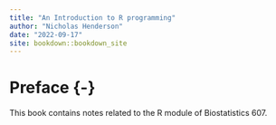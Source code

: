 ```yaml
--- 
title: "An Introduction to R programming"
author: "Nicholas Henderson"
date: "2022-09-17"
site: bookdown::bookdown_site
---
```


# Preface {-}

This book contains notes related to the R module of Biostatistics 607.
